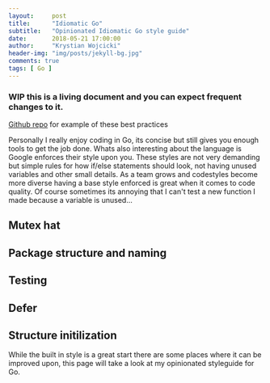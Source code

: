 ```yaml
---
layout:     post
title:      "Idiomatic Go"
subtitle:   "Opinionated Idiomatic Go style guide"
date:       2018-05-21 17:00:00
author:     "Krystian Wojcicki"
header-img: "img/posts/jekyll-bg.jpg"
comments: true
tags: [ Go ]
---
```


### WIP this is a living document and you can expect frequent changes to it.

[Github repo](https://github.com/kwojcicki/go-hello-skeleton) for example of these best practices

Personally I really enjoy coding in Go, its concise but still gives you enough tools to get the job done. Whats also interesting about the language is Google enforces their style upon you. These styles are not very demanding but simple rules for how if/else statements should look, not having unused variables and other small details. As a team grows and codestyles become more diverse having a base style enforced is great when it comes to code quality. Of course sometimes its annoying that I can't test a new function I made because a variable is unused...

## Mutex hat

## Package structure and naming

## Testing

## Defer

## Structure initilization 

While the built in style is a great start there are some places where it can be improved upon, this page will take a look at my opinionated styleguide for Go.